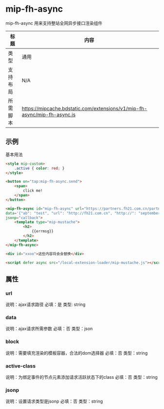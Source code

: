# mip-fh-async 

mip-fh-async 用来支持整站全网异步接口渲染组件

标题|内容
----|----
类型|通用
支持布局|N/A
所需脚本|https://mipcache.bdstatic.com/extensions/v1/mip-fh-async/mip-fh-async.js

## 示例
基本用法

```html
<style mip-custom>
    .active { color: red; }
</style>

<button on="tap:mip-fh-async.send">
    <span>
        click me!
    </span>
</button>

<mip-fh-async id="mip-fh-async" url="https://partners.fh21.com.cn/partners/showcodejsonp?callback=?" 
data='{"ab": "test", "url": "http://fh21.com.cn", "http://": "september"}' block="div#xxoo" active-class="active" 
jsonp="callback">
    <template type="mip-mustache">
        <h2>
            {{errmsg}}
        </h2>
    </template>
</mip-fh-async>

<div id="xxoo">这些内容将会会替换</div>

<script defer async src="/local-extension-loader/mip-mustache.js"></script>
```

## 属性

### url 

说明：ajax请求路径
必填：是
类型: string

### data

说明：ajax请求所需参数
必填：否
类型：json

### block

说明：需要填充渲染的模板容器，合法的dom选择器
必填：否
类型：string

### active-class
说明：为绑定事件的节点元素添加请求活跃状态下的class
必填：否
类型：string

### jsonp
说明：设置请求类型是jsonp
必填：否
类型：string

